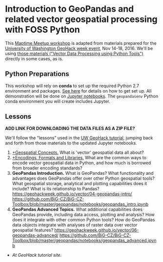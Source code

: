 # Introduction to GeoPandas and related vector geospatial processing with FOSS Python

This [Maptime Meetup workshop](https://www.meetup.com/MaptimeSEA/) is adapted from materials prepared for the [University of Washington GeoHack week event](https://geohackweek.github.io), Nov 14-18, 2016. We'll be using [those materials ("Vector Data Processing using Python Tools")](https://geohackweek.github.io/vector/) directly in some cases, as is.

## Python Preparations

This workshop will rely on **conda** to set up the required Python 2.7 environment and packages. [See here](https://github.com/BiG-CZ/BiG-CZ-Toolbox/blob/master/geopandas/install-conda.md) for details on how to get set up. All demonstration will be done on [Jupyter notebooks](http://jupyter.org). The `geopandasenv` Python conda environment you will create includes Jupyter.

## Lessons

**ADD LINK FOR DOWNLOADING THE DATA FILES AS A ZIP FILE?**

We'll follow the "lessons" used in the [UW GeoHack tutorial](https://geohackweek.github.io/vector/), jumping back and forth from those materials to the updated Jupyter notebooks.

1. [+Geospatial Concepts.](https://geohackweek.github.io/vector/02-geospatial-concepts/) What is 'vector' geospatial data all about?
2. [+Encodings, Formats and Libraries.](https://geohackweek.github.io/vector/03-encodings-libraries/) What are the common ways to encode vector geospatial data in Python, and how much is borrowed from broader encoding standards?
3. **GeoPandas Introduction.** What is GeoPandas? What functionality and advantages does GeoPandas offer over other Python geospatial tools? What geospatial storage, analytical and plotting capabilities does it include? What is its relationship to Pandas? https://geohackweek.github.io/vector/04-geopandas-intro/  https://github.com/BiG-CZ/BiG-CZ-Toolbox/blob/master/geopandas/notebooks/geopandas_intro.ipynb
4. **GeoPandas Advanced Topics.** What additional capabilities does GeoPandas provide, including data access, plotting and analysis? How does it integrate with other common Python tools? How do GeoPandas data objects integrate with analyses of raster data over vector geospatial features? https://geohackweek.github.io/vector/06-geopandas-advanced/  https://github.com/BiG-CZ/BiG-CZ-Toolbox/blob/master/geopandas/notebooks/geopandas_advanced.ipynb

+ *At GeoHack tutorial site.*

